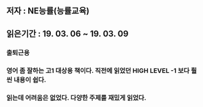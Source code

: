 ## 저자 :  NE능률(능률교육)

## 읽은기간 : 19. 03. 06 ~ 19. 03. 09

### 출퇴근용

### 영어 좀 잘하는 고1 대상용 책이다. 직전에 읽었던 HIGH LEVEL -1 보다 훨씬 내용이 쉽다.

### 읽는데 어려움은 없었다. 다양한 주제를 재밌게 읽었다.
